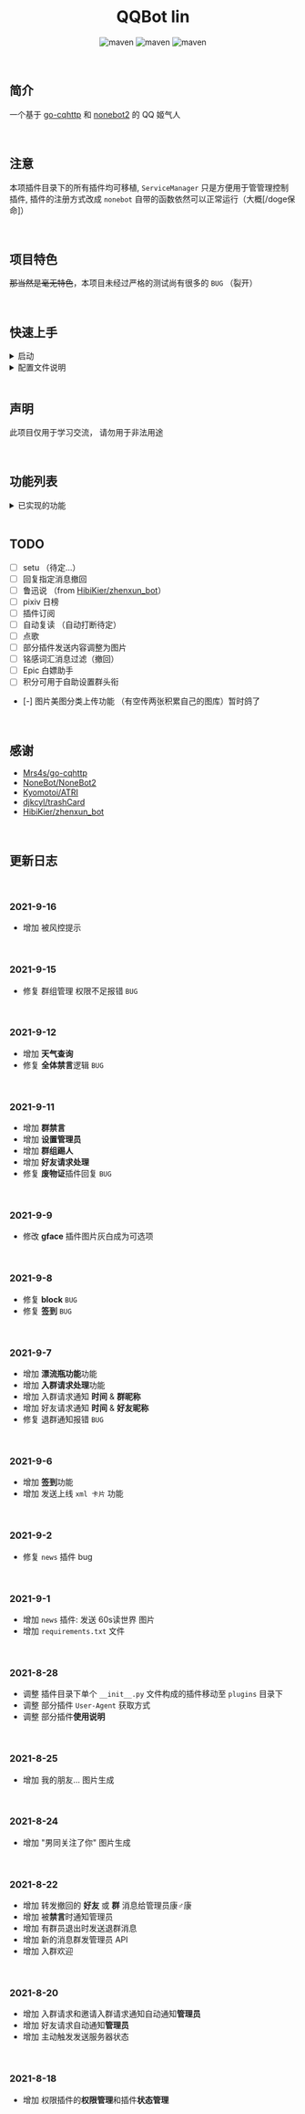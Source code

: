 
<div align="center">

# QQBot lin

![maven](https://img.shields.io/badge/python-3.8%2B-blue?logo=appveyor&style=for-the-badge)
![maven](https://img.shields.io/badge/nonebot-2.0.0-yellow?logo=appveyor&style=for-the-badge)
![maven](https://img.shields.io/badge/go--cqhttp-v1.0.0--beta5-red?logo=appveyor&style=for-the-badge)

</div>


<br>


## 简介
一个基于 [go-cqhttp](https://github.com/Mrs4s/go-cqhttp) 和 [nonebot2](https://github.com/nonebot/nonebot2) 的 QQ 姬气人


<br>


## 注意
本项插件目录下的所有插件均可移植, `ServiceManager` 只是方便用于管管理控制插件, 插件的注册方式改成 `nonebot` 自带的函数依然可以正常运行（大概[/doge保命]）

<br>


## 项目特色

~~那当然是毫无特色~~，本项目未经过严格的测试尚有很多的 `BUG` （裂开）


<br>


## 快速上手

<details>
<summary>启动</summary>

~~先这样这样然后再那样那样~~


<br>


## 1. 拉取这个仓库
```sh
git clone https://github.com/takidelth/lin
```

> 加速镜像: 

  - `https://github.com.cnpmjs.org/takidelth/lin`
  - `https://hub.fastgit.org/takidelth/lin`



## 2. 安装环境

1. 进入目录 `cd lin`

2. 安装运行必须的包 `pip install -r requirements.txt`

3. 运行 [go-cqhttp](https://github.com/Mrs4s/go-cqhttp)

   > 务必开启 http 设置， [此项目配置说明](#配置文件说明)

4. 运行 **lin** `python main.py` 或 `python3 main.py` 



</details>


<details>
<summary>配置文件说明</summary>

## 配置文件说明

```yml
BotSelfConfig:
  host: "127.0.0.1"
  port: 8765        # 监听端口 和 gocqhttp 保持一致
  debug: false      # debug 模式
  superusers: ["1037447217"]    # 管理员 qq 号列表可添加多个账号
  nickname: ["凌", "ling", "lin"]   # 昵称
  command_start: [""]       # 命令起始字符
  command_sep: ["."]        # 命令分隔符
  session_expire_timeout: 60

OtherPluginsConfig:
  plugin_ipypreter_image: "latest"      # ipypreter 插件配置 暂时可以忽略

GocqhttpApiConfig:
  host: "127.0.0.1"     # gocqhttp 运行的地址 （默认本机）
  port: 5700            # gocqhttp http 模式运行的端口

```

</details>


<br>


## 声明
此项目仅用于学习交流， 请勿用于非法用途


<br>


## 功能列表

<details>
<summary>已实现的功能</summary>

### 常用功能
- [x] 运行代码 目前支持 `cpp` `c` `py2` `py3` `R` `kotlin` `java`
- [x] 网易 & QQ 音乐 单曲 『封面』 『歌词』 『歌手』 和部分 『音乐资源』 获取
- [x] 搜索 ip 
- [x] 搜索网课答案
- [x] 获取帮助
- [x] 检查服务器状态
- [x] 一言 (hitokoto)
- [x] 黑白图片生成 （gface）
- [x] gface 灰白图必选 -> 可选
- [x] 废物证生成 [trashCard](https://github.com/djkcyl/trashCard)
- [x] ph_generator 风格图片 生成 (搬运自群友的插件)
- [x] 加群通知
- [x] 添加好友通知 
- [x] 转发撤回的 **好友** 或 **群** 消息给管理员康♂康
- [x] 被**禁言**时通知管理员
- [x] 有群员退出时发送群消息
- [x] 入群欢迎
- [x] 男同关注了你
- [x] 我朋友想...
- [x] news 功能
- [x] 每日签到
- [x] 漂流瓶功能
- [x] 天气查询


<br>


### 管理员功能
- [x] 拉黑 & 解除拉黑 （用户 | 群组） 使其不能再使用任何插件
- [x] 打开 & 关闭 插件
- [x] 处理入群请求
- [x] 处理好友请求
- [x] 群禁言 (单人|全体)
- [x] 设置管理员
- [x] 群组踢人


</details>


<br>


## TODO

 - [ ] setu （待定...）
 - [ ] 回复指定消息撤回
 - [ ] 鲁迅说 （from [HibiKier/zhenxun_bot](https://github.com/HibiKier/zhenxun_bot)）
 - [ ] pixiv 日榜
 - [ ] 插件订阅
 - [ ] 自动复读 （自动打断待定）
 - [ ] 点歌
 - [ ] 部分插件发送内容调整为图片
 - [ ] 铭感词汇消息过滤（撤回）
 - [ ] Epic 白嫖助手
 - [ ] 积分可用于自助设置群头衔
 - [-] 图片美图分类上传功能 （有空传两张积累自己的图库）暂时鸽了


<br>


## 感谢
 - [Mrs4s/go-cqhttp](https://github.com/Mrs4s/go-cqhttp)
 - [NoneBot/NoneBot2](https://github.com/nonebot/nonebot2)
 - [Kyomotoi/ATRI](https://github.com/Kyomotoi/ATRI)
 - [djkcyl/trashCard](https://github.com/djkcyl/trashCard)
 - [HibiKier/zhenxun_bot](https://github.com/HibiKier/zhenxun_bot)


<br>


## 更新日志


<br>


### 2021-9-16

 - 增加 被风控提示


<br>


### 2021-9-15

 - 修复 群组管理 权限不足报错 `BUG`


<br>


### 2021-9-12

 - 增加 **天气查询**
 - 修复 **全体禁言**逻辑 `BUG`


<br>


### 2021-9-11

 - 增加 **群禁言**
 - 增加 **设置管理员**
 - 增加 **群组踢人**
 - 增加 **好友请求处理**
 - 修复 **废物证**插件回复 `BUG`


<br>


### 2021-9-9

 - 修改 **gface** 插件图片灰白成为可选项


<br>


### 2021-9-8

 - 修复 **block** `BUG`
 - 修复 **签到** `BUG`


<br>


### 2021-9-7

 - 增加 **漂流瓶功能**功能
 - 增加 **入群请求处理**功能
 - 增加 入群请求通知 **时间** & **群昵称**
 - 增加 好友请求通知 **时间** & **好友昵称**
 - 修复 退群通知报错 `BUG`


<br>


### 2021-9-6

 - 增加 **签到**功能
 - 增加 发送上线 `xml 卡片` 功能


<br>


### 2021-9-2

 - 修复 `news` 插件 bug

<br>


### 2021-9-1

 - 增加 `news` 插件: 发送 60s读世界 图片
 - 增加 `requirements.txt` 文件


<br>


### 2021-8-28

 - 调整 插件目录下单个 `__init__.py` 文件构成的插件移动至 `plugins` 目录下 
 - 调整 部分插件 `User-Agent` 获取方式 
 - 调整 部分插件**使用说明**


<br>


### 2021-8-25

 - 增加 我的朋友... 图片生成


<br>


### 2021-8-24

 - 增加 "男同关注了你" 图片生成


<br>


### 2021-8-22

 - 增加 转发撤回的 **好友** 或 **群** 消息给管理员康♂康
 - 增加 被**禁言**时通知管理员
 - 增加 有群员退出时发送退群消息
 - 增加 新的消息群发管理员 API
 - 增加 入群欢迎


<br>


### 2021-8-20
 - 增加 入群请求和邀请入群请求通知自动通知**管理员**
 - 增加 好友请求自动通知**管理员**
 - 增加 主动触发发送服务器状态


<br>


### 2021-8-18

 - 增加 权限插件的**权限管理**和插件**状态管理**


<br>